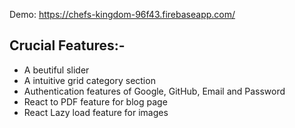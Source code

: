 Demo: https://chefs-kingdom-96f43.firebaseapp.com/

## Crucial Features:-

- A beutiful slider
- A intuitive grid category section
- Authentication features of Google, GitHub, Email and Password
- React to PDF feature for blog page
- React Lazy load feature for images